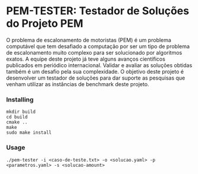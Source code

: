 # PEM-TESTER: Testador de Soluções do Projeto PEM

O problema de escalonamento de motoristas (PEM) é um problema computável que tem desafiado a computação por ser um tipo de problema de escalonamento muito complexo para ser solucionado por algoritmos exatos. A equipe deste projeto já teve alguns avanços científicos publicados em periódico internacional. Validar e avaliar as soluções obtidas também é um desafio pela sua complexidade. O objetivo deste projeto é desenvolver um testador de soluções para dar suporte as pesquisas que venham utilizar as instâncias de benchmark deste projeto.

### Installing

```
mkdir build
cd build
cmake ..
make
sudo make install
```

### Usage

```
./pem-tester -i <caso-de-teste.txt> -o <solucao.yaml> -p <parametros.yaml> -s <solucao-amount>

```
